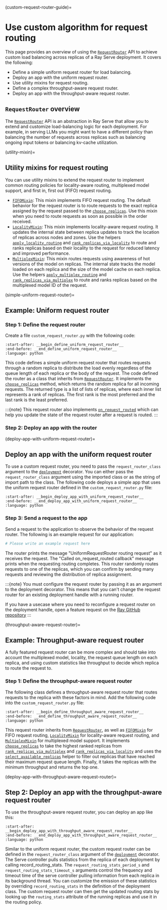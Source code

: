 (custom-request-router-guide)=
# Use custom algorithm for request routing

This page provides an overview of using the [`RequestRouter`](../api/doc/ray.serve.request_router.RequestRouter.rst)
API to achieve custom load balancing across replicas of a Ray Serve deployment. It
covers the following:
- Define a simple uniform request router for load balancing.
- Deploy an app with the uniform request router.
- Use utility mixins for request routing.
- Define a complex throughput-aware request router.
- Deploy an app with the throughput-aware request router.

## `RequestRouter` overview

The [`RequestRouter`](../api/doc/ray.serve.request_router.RequestRouter.rst) API
is an abstraction in Ray Serve that allow you to extend and customize
load-balancing logic for each deployment. For
example, in serving LLMs you might want to have a different policy than balancing the
number of requests across replicas such as balancing ongoing input tokens or balancing
kv-cache utilization.



(utility-mixin)=
## Utility mixins for request routing
You can use utility mixins to extend the
request router to implement common routing policies for
locality-aware routing, multiplexed model support, and first in, first out (FIFO) request routing.

- [`FIFOMixin`](../api/doc/ray.serve.request_router.FIFOMixin.rst): This mixin implements FIFO
  request routing. The default behavior for the request router is to route requests to
  the exact replica assigned by the request passed to the [`choose_replicas`](../api/doc/ray.serve.request_router.RequestRouter.choose_replicas.rst).
  Use this mixin when you need to route requests as soon as possible in the order
  received.
- [`LocalityMixin`](../api/doc/ray.serve.request_router.LocalityMixin.rst): This mixin implements locality-aware
  request routing. It updates the internal state between replica updates to track
  the location of replicas across nodes and zones. Use the
  helpers [`apply_locality_routing`](../api/doc/ray.serve.request_router.LocalityMixin.apply_locality_routing.rst)
  and [`rank_replicas_via_locality`](../api/doc/ray.serve.request_router.LocalityMixin.rank_replicas_via_locality.rst) to route and
  ranks replicas based on their locality to the request for
  reduced latency and improved performance.
- [`MultiplexMixin`](../api/doc/ray.serve.request_router.MultiplexMixin.rst): This mixin
  routes requests using awareness of hot versions of
  the model on replicas. The internal state tracks the model loaded on each replica and
  the size of the model cache on each replica. Use the
  helpers [`apply_multiplex_routing`](../api/doc/ray.serve.request_router.MultiplexMixin.apply_multiplex_routing.rst)
  and [`rank_replicas_via_multiplex`](../api/doc/ray.serve.request_router.MultiplexMixin.rank_replicas_via_multiplex.rst) to route
  and ranks replicas based on the multiplexed model ID of the request.

(simple-uniform-request-router)=
## Example: Uniform request router



### Step 1: Define the request router

Create a file `custom_request_router.py` with the following code:

```{literalinclude} ../doc_code/custom_request_router.py
:start-after: __begin_define_uniform_request_router__
:end-before: __end_define_uniform_request_router__
:language: python
```
This code defines a simple uniform request router that routes requests through a random replica
to distribute the load evenly regardless of the queue length of each replica or the body
of the request. The code defined the router as a class that inherits from
[`RequestRouter`](../api/doc/ray.serve.request_router.RequestRouter.rst). It
implements the [`choose_replicas`](../api/doc/ray.serve.request_router.RequestRouter.choose_replicas.rst)
method, which returns the random replica for all incoming requests. The returned type
is a list of lists of replicas, where each inner list represents a rank of replicas.
The first rank is the most preferred and the last rank is the least preferred.


:::{note}
This request router also implements [`on_request_routed`](../api/doc/ray.serve.request_router.RequestRouter.on_request_routed.rst)
which can help you update the state of the request router after a request is routed.
:::

### Step 2: Deploy an app with the router

(deploy-app-with-uniform-request-router)=
## Deploy an app with the uniform request router
To use a custom request router, you need to pass the `request_router_class` argument to
the [`deployment`](../api/doc/ray.serve.deployment_decorator.rst)
decorator. You can either pass the `request_router_class` argument using the
imported class or as the string of import path to the class. The following code deploys a simple app
that uses the uniform request router defined in the `custom_request_router.py` file:

```{literalinclude} ../doc_code/custom_request_router_app.py
:start-after: __begin_deploy_app_with_uniform_request_router__
:end-before: __end_deploy_app_with_uniform_request_router__
:language: python
```

### Step 3: Send a request to the app

Send a request to the application to observe the behavior of the request router. The following is an example
request for our application:

```bash
# Please write an example request here
```

The router prints the message "UniformRequestRouter routing request" as it receives the request.
The "Called on_request_routed callback" message prints when the requesting routing completes. This router
randomly routes requests to one of the replicas, which you can confirm by
sending many requests and reviewing the distribution of replica assignment.

:::{note}
You must configure the request router by passing it as an argument to
the deployment decorator. This means that you can't change the request router for an
existing deployment handle with a running router. 

If you have a usecase where
you need to reconfigure a request router on the deployment handle, open a feature
request on the [Ray GitHub repository](https://github.com/ray-project/ray/issues)
:::



(throughput-aware-request-router)=
## Example: Throughput-aware request router

A fully featured request router can be more complex and should take into account the
multiplexed model, locality, the request queue length on each replica, and using custom
statistics like throughput to decide which replica to route the request to. 

### Step 1: Define the throuphput-aware request router

The
following class defines a throughput-aware request router that routes requests to the
replica with these factors in mind. Add the following code into the
`custom_request_router.py` file:

```{literalinclude} ../doc_code/custom_request_router.py
:start-after: __begin_define_throughput_aware_request_router__
:end-before: __end_define_throughput_aware_request_router__
:language: python
```

This request router inherits from [`RequestRouter`](../api/doc/ray.serve.request_router.RequestRouter.rst),
as well as [`FIFOMixin`](../api/doc/ray.serve.request_router.FIFOMixin.rst) for FIFO
request routing, [`LocalityMixin`](../api/doc/ray.serve.request_router.LocalityMixin.rst)
for locality-aware request routing, and
[`MultiplexMixin`](../api/doc/ray.serve.request_router.MultiplexMixin.rst)
for multiplexed model support. It implements
[`choose_replicas`](../api/doc/ray.serve.request_router.RequestRouter.choose_replicas.rst)
to take the highest ranked replicas from [`rank_replicas_via_multiplex`](../api/doc/ray.serve.request_router.MultiplexMixin.rank_replicas_via_multiplex.rst)
and [`rank_replicas_via_locality`](../api/doc/ray.serve.request_router.LocalityMixin.rank_replicas_via_locality.rst)
and uses the [`select_available_replicas`](../api/doc/ray.serve.request_router.RequestRouter.select_available_replicas.rst)
helper to filter out replicas that have reached their maximum request queue length.
Finally, it takes the replicas with the minimum throughput and returns the top one.

(deploy-app-with-throughput-aware-request-router)=
## Step 2: Deploy an app with the throughput-aware request router
To use the throughput-aware request router, you can deploy an app like this:

```{literalinclude} ../doc_code/custom_request_router_app.py
:start-after: __begin_deploy_app_with_throughput_aware_request_router__
:end-before: __end_deploy_app_with_throughput_aware_request_router__
:language: python
```

Similar to the uniform request router, the custom request router can be defined in the
`request_router_class` argument of the [`deployment`](../api/doc/ray.serve.deployment_decorator.rst)
decorator. The Serve controller pulls statistics from the replica of each deployment by
calling record_routing_stats. The `request_routing_stats_period_s` and
`request_routing_stats_timeout_s` arguments control the frequency and timeout time of
the serve controller pulling information from each replica in its background thread.
You can customize the emission of these statistics by overriding `record_routing_stats`
in the definition of the deployment class. The custom request router can then get the
updated routing stats by looking up the `routing_stats` attribute of the running
replicas and use it in the routing policy.
